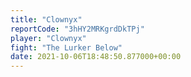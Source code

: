 ```yaml
---
title: "Clownyx"
reportCode: "3hHY2MRKgrdDkTPj"
player: "Clownyx"
fight: "The Lurker Below"
date: 2021-10-06T18:48:50.877000+00:00
---
```

